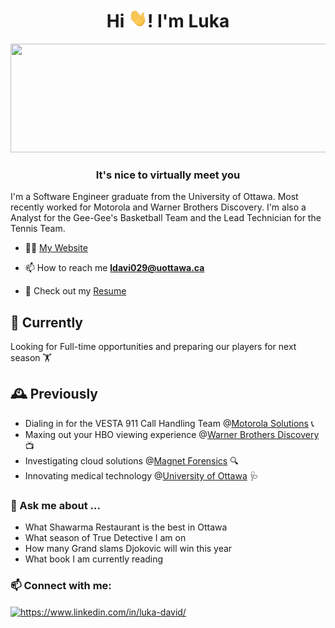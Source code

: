 <h1 align="center">Hi <img src="https://github.com/LukaDavid04/LukaDavid04/blob/main/wave.gif" width="30px" height="30px" />! I'm Luka</h1>

<img src="https://github.com/LukaDavid04/LukaDavid04/blob/main/pixels.gif" width="800px" height="174px" />

<h3 align="center">It's nice to virtually meet you</h3>

I'm a Software Engineer graduate from the University of Ottawa. Most recently worked for Motorola and Warner Brothers Discovery. I'm also a Analyst for the Gee-Gee's Basketball Team and the Lead Technician for the Tennis Team.

- 👨‍💻 [My Website](https://lukadavid04.github.io/)

- 📫 How to reach me **ldavi029@uottawa.ca**

- 📄 Check out my [Resume](https://drive.google.com/file/d/1PwBjMBwHCBl9_TpLO8qIkCXAkycQPPa5/view)

## 🔭 Currently

Looking for Full-time opportunities and preparing our players for next season 🏋️

## 🕰️ Previously

- Dialing in for the VESTA 911 Call Handling Team @[Motorola Solutions](https://www.motorolasolutions.com/en_us/products/command-center-software/public-safety-software/ng9-1-1-call-management/vesta.html) 📞
- Maxing out your HBO viewing experience @[Warner Brothers Discovery](https://wbd.com/) 📺
- Investigating cloud solutions @[Magnet Forensics](https://www.magnetforensics.com/) 🔍
- Innovating medical technology @[University of Ottawa](https://www.uottawa.ca/en) 🩺

### 🙈 Ask me about ...

- What Shawarma Restaurant is the best in Ottawa
- What season of True Detective I am on
- How many Grand slams Djokovic will win this year
- What book I am currently reading

### 📫 Connect with me:

<p align="left">
<a href="https://www.linkedin.com/in/luka-david/" target="blank"><img align="center" src="https://raw.githubusercontent.com/rahuldkjain/github-profile-readme-generator/master/src/images/icons/Social/linked-in-alt.svg" alt="https://www.linkedin.com/in/luka-david/" height="30" width="40" /></a>
</p>
